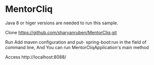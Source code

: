# MentorCliq
Java 8 or higer versions are needed to run this sample.
 
Clone 
https://github.com/sharyanruben/MentorCliq.git

Run 
Add maven configuration and put- spring-boot:run in the field of command line, 
And You can run MentorCliqApplication's main method

Access
http://localhost:8088/
